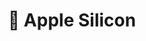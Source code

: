 ---
title: " Apple Silicon"
color: "#efefef"
background: "black"
description: Apple Silicon is an ARM64 processor developed by Apple for their products.
logo: "/tags/zabbix-logo.png"
---